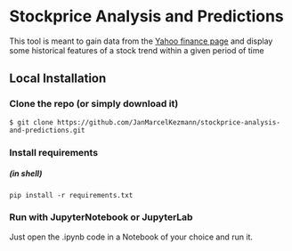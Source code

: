 # Stockprice Analysis and Predictions

<p>This tool is meant to gain data from the <a href="https://finance.yahoo.com">Yahoo finance page</a> and display some historical features of a stock trend within a given period of time</p>

## Local Installation

### Clone the repo (or simply download it)
```shell
$ git clone https://github.com/JanMarcelKezmann/stockprice-analysis-and-predictions.git
```

### Install requirements
##### (in shell)

```shell
pip install -r requirements.txt
```

### Run with JupyterNotebook or JupyterLab
<p>Just open the .ipynb code in a Notebook of your choice and run it.
